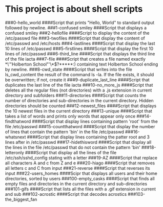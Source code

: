 # This project is about shell scripts

###0-hello_world
####Script that prints "Hello, World" to standard output followed by newline.
###1-confused smiley
####Script that displays a confused smiley
###2-hellofile
####Script to display the content of the /etc/passwd file
###3-twofiles
####Script that display the content of /etc/passwd and /etc/hosts
###4-lastlines
####Script that display the last 10 lines of /etc/passwd
###5-firstlines
####Script that display the first 10 lines of /etc/passwd
###6-third_line
####Script that displays the third line of the file iacta
###7-file
####Script that creates a file named exactly \*\\'"Holberton School"\'\\*$\?\*\*\*\*\*:) containing text Holberton School ending by newline.
###8-cwd_state
####Script that writes into the file ls_cwd_content the result of the command ls -la. If the file exists, it should be overwritten; if not, create it
###9-duplicate_last_line
####Script that duplicates the last line of the file iacta
###10-no_more_js
####Script that deletes all the regular files (not directories) with a .js extension in current directory and subfolders
###11-directories
####Script that counts the number of directories and sub-directories in the current directory. Hidden directories should be counted
###12-newest_files
####Script that displays the 10 newest files in the current directory
###13-unique
####Script that takes a list of words and prints only words that appear only once
###14-findthatword
####Script that display lines containing pattern 'root' from the file /etc/passwd
###15-countthatword
####Script that display the number of lines that contain the pattern 'bin' in the file /etc/passwd
###16-whatsnext
####Script that display lines containing the patter root and 3 lines after in /etc/passwd
###17-hidethisword
####Script that display all the lines in the file /etc/passwd that do not contain the pattern 'bin'
###18-letteronly
####Script that display all the lines of the file /etc/ssh/sshd_config stating with a letter
###19-AZ
####Script that replace all characters A and c from Z and e
###20-hiago
####Script that removes all letters c and C from input
###21-reverse
####Script that reverses its input
###22-users_homes
####Scipr that displays all users and their home directories, sorted by users
###100-empty_casks
####Script that finds all empty files and directories in the current directory and sub-directories
###101-gifs
####Script that lists all the files with a .gif extension in current and sub
###102-acrostic
####Script that decodes acrostics
###103-the_biggest_fan
####
